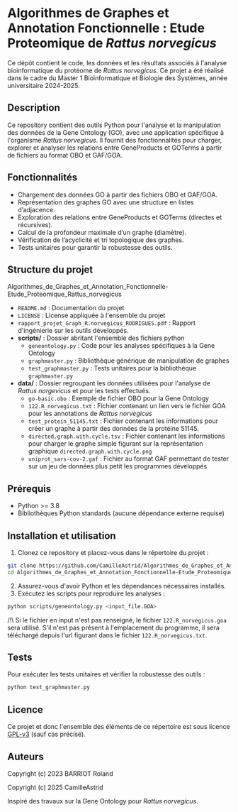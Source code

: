 # Algorithmes de Graphes et Annotation Fonctionnelle : Etude Proteomique de _Rattus norvegicus_
Ce dépôt contient le code, les données et les résultats associés à l'analyse bioinformatique du protéome de _Rattus norvegicus_.
Ce projet a été réalisé dans le cadre du Master 1 Bioinformatique et Biologie des Systèmes, année universitaire 2024-2025.

## Description
Ce repository contient des outils Python pour l'analyse et la manipulation des données de la Gene Ontology (GO), avec une application spécifique à l'organisme _Rattus norvegicus_.
Il fournit des fonctionnalités pour charger, explorer et analyser les relations entre GeneProducts et GOTerms à partir de fichiers au format OBO et GAF/GOA.

## Fonctionnalités
* Chargement des données GO à partir des fichiers OBO et GAF/GOA.
* Représentation des graphes GO avec une structure en listes d’adjacence.
* Exploration des relations entre GeneProducts et GOTerms (directes et récursives).
* Calcul de la profondeur maximale d’un graphe (diamètre).
* Vérification de l’acyclicité et tri topologique des graphes.
* Tests unitaires pour garantir la robustesse des outils.

## Structure du projet

Algorithmes_de_Graphes_et_Annotation_Fonctionnelle-Etude_Proteomique_Rattus_norvegicus
* `README.md` : Documentation du projet
* `LICENSE` : License appliquée à l'ensemble du projet
* `rapport_projet_Graph_R.norvegicus_RODRIGUES.pdf` : Rapport d'ingénierie sur les outils développés.
* **scripts/** : Dossier abritant l'ensemble des fichiers python
  * `geneontology.py` : Code pour les analyses spécifiques à la Gene Ontology
  * `graphmaster.py` : Bibliothèque générique de manipulation de graphes
  * `test_graphmaster.py` : Tests unitaires pour la bibliothèque `graphmaster.py`
* **data/** : Dossier regroupant les données utilisées pour l'analyse de _Rattus norgevicus_ et pour les tests effectués.
  * `go-basic.obo` : Exemple de fichier OBO pour la Gene Ontology
  * `122.R_norvegicus.txt` : Fichier contenant un lien vers le fichier GOA pour les annotations de _Rattus norvegicus_
  * `test_protein_51145.txt` : Fichier contenant les informations pour créer un graphe à partir des données de la protéine 51145.
  * `directed.graph.with.cycle.tsv` : Fichier contenant les informations pour charger le graphe simple figurant sur la représentation graphique `directed.graph.with.cycle.png`
  * `uniprot_sars-cov-2.gaf` : Fichier au format GAF permettant de tester sur un jeu de données plus petit les programmes développés

## Prérequis
* Python >= 3.8
* Bibliothèques Python standards (aucune dépendance externe requise)

## Installation et utilisation
1. Clonez ce repository et placez-vous dans le répertoire du projet :
  ```bash
  git clone https://github.com/CamilleAstrid/Algorithmes_de_Graphes_et_Annotation_Fonctionnelle-Etude_Proteomique_Rattus_norvegicus.git
  cd Algorithmes_de_Graphes_et_Annotation_Fonctionnelle-Etude_Proteomique_Rattus_norvegicus
  ```
2. Assurez-vous d'avoir Python et les dépendances nécessaires installés.
3. Exécutez les scripts pour reproduire les analyses :
  ```bash
  python scripts/geneontology.py <input_file.GOA>
  ```
  /!\ Si le fichier en input n'est pas renseigné, le fichier `122.R_norvegicus.goa` sera utilisé. S'il n'est pas présent à l'emplacement du programme, il sera téléchargé depuis l'url figurant dans le fichier `122.R_norvegicus.txt`.
  
## Tests
Pour exécuter les tests unitaires et vérifier la robustesse des outils :
  ```bash
python test_graphmaster.py
  ```

## Licence

Ce projet et donc l'ensemble des éléments de ce répertoire est sous licence [GPL-v3](LICENSE) (sauf cas précisé).

## Auteurs

Copyright (c) 2023 BARRIOT Roland

Copyright (c) 2025 CamilleAstrid

Inspiré des travaux sur la Gene Ontology pour _Rattus norvegicus_.
